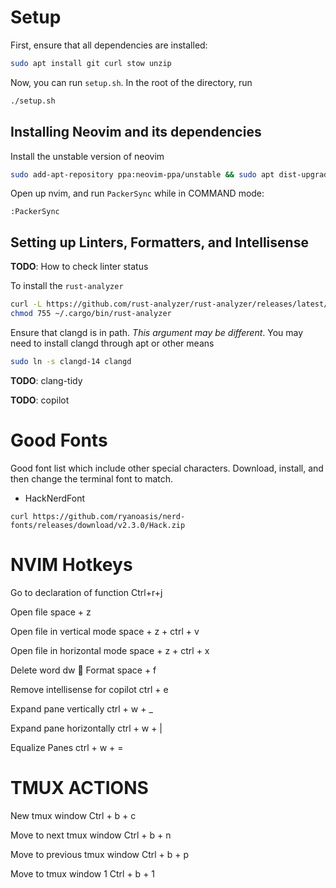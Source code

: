 # Setup

First, ensure that all dependencies are installed:
```bash
sudo apt install git curl stow unzip
```

Now, you can run `setup.sh`. In the root of the directory, run
```bash
./setup.sh
```

## Installing Neovim and its dependencies

Install the unstable version of neovim
```bash
sudo add-apt-repository ppa:neovim-ppa/unstable && sudo apt dist-upgrade
```

Open up nvim, and run `PackerSync` while in COMMAND mode:
```vim
:PackerSync
```

## Setting up Linters, Formatters, and Intellisense

**TODO**: How to check linter status


To install the `rust-analyzer`
```bash
curl -L https://github.com/rust-analyzer/rust-analyzer/releases/latest/download/rust-analyzer-$(uname -m)-unknown-linux-gnu.gz | gunzip -c - > ~/.cargo/bin/rust-analyzer
chmod 755 ~/.cargo/bin/rust-analyzer
```

Ensure that clangd is in path. *This argument may be different*. You may need to install clangd through apt or other means
```bash
sudo ln -s clangd-14 clangd
```

**TODO**: clang-tidy

**TODO**: copilot

# Good Fonts

Good font list which include other special characters. Download, install, and then change the terminal font to match.

- HackNerdFont
```
curl https://github.com/ryanoasis/nerd-fonts/releases/download/v2.3.0/Hack.zip
```

# NVIM Hotkeys
Go to declaration of function
    Ctrl+r+j 

Open file
    space + z 

Open file in vertical mode
    space + z + ctrl + v

Open file in horizontal mode
    space + z + ctrl + x

Delete word
    dw

Format
    space + f

Remove intellisense for copilot
    ctrl + e

Expand pane vertically
    ctrl + w + _

Expand pane horizontally
    ctrl + w + |

Equalize Panes
    ctrl + w + =

# TMUX ACTIONS
New tmux window
    Ctrl + b + c

Move to next tmux window
    Ctrl + b + n

Move to previous tmux window
    Ctrl + b + p

Move to tmux window 1
    Ctrl + b + 1



